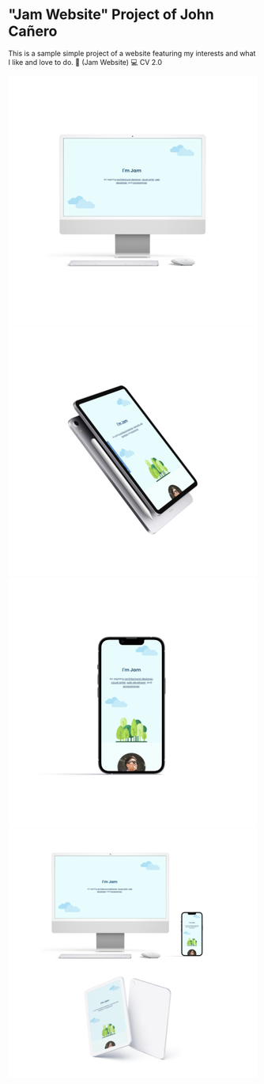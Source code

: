 # "Jam Website" Project of John Cañero

This is a sample simple project of a website featuring my interests and what I like and love to do. 👋 (Jam Website) 💻 CV 2.0

![Getting Started](images/viewDesktop.jpg)
![Getting Started](images/viewTablet.jpg)
![Getting Started](images/viewMobile.jpg)
![Getting Started](images/viewMockup.jpg)

